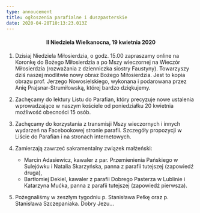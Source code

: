 ```yaml
---
type: annoucement
title: ogłoszenia parafialne i duszpasterskie
date: 2020-04-20T10:13:23.013Z
---
```


<h4 style="text-align:center;">II Niedziela Wielkanocna, 19 kwietnia 2020</h4>

1. Dzisiaj Niedziela Miłosierdzia, o godz. 15.00 zapraszamy online na Koronkę do Bożego Miłosierdzia a po Mszy wieczornej na Wieczór Miłosierdzia (rozważania z dzienniczka siostry Faustyny). Towarzyszy dziś naszej modlitwie nowy obraz Bożego Miłosierdzia. Jest to kopia obrazu prof. Jerzego Nowosielskiego, wykonana i podarowana przez Anię Prajsnar-Strumiłowską, której bardzo dziękujemy.

2. Zachęcamy do lektury Listu do Parafian, który precyzuje nowe ustalenia wprowadzające w naszym kościele od poniedziałku 20 kwietnia możliwość obecności 15 osób.

3. Zachęcamy do korzystania z transmisji Mszy wieczornych i innych wydarzeń na Facebookowej stronie parafii. Szczegóły propozycji w Liście do Parafian i na stronach internetowych.

4. Zamierzają zawrzeć sakramentalny związek małżeński:
   - Marcin Adasiewicz, kawaler z par. Przemienienia Pańskiego w Sulejówku i Natalia Skarzyńska, panna z parafii tutejszej (zapowiedź druga),
   - Bartłomiej Dekiel, kawaler z parafii Dobrego Pasterza w Lublinie i Katarzyna Mućka, panna z parafii tutejszej (zapowiedź pierwsza).
5. Pożegnaliśmy w zeszłym tygodniu p. Stanisława Pełkę oraz p. Stanisława Szczepaniaka. Dobry Jezu…
